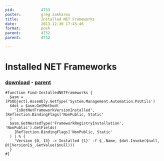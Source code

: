 ```yaml
---
pid:            4753
poster:         greg zakharov
title:          Installed NET Frameworks
date:           2013-12-30 17:45:46
format:         posh
parent:         4752
parent:         4752

---
```


# Installed NET Frameworks

### [download](4753.ps1) - [parent](4752.md)



```posh
#function Find-InstalledNETFrameworks {
  $asm = [PSObject].Assembly.GetType('System.Management.Automation.PsUtils')
  $dot = $asm.GetMethod(
    'IsDotNetFrameworkVersionInstalled', [Reflection.BindingFlags]'NonPublic, Static'
  )
  $asm.GetNestedType('FrameworkRegistryInstallation', 'NonPublic').GetFields(
    [Reflection.BindingFlags]'NonPublic, Static'
  ) | % {
    'Version {0, 13} -> Installed {1}' -f $_.Name, $dot.Invoke($null, @([Version]$_.GetValue($null)))
  }
#}
```

